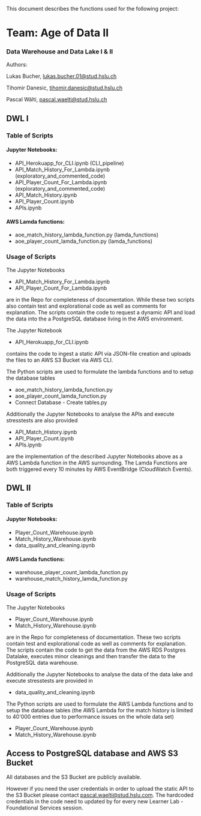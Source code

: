 This document describes the functions used for the following project:

# Team: Age of Data II

### Data Warehouse and Data Lake I & II
	
Authors: 	

Lukas Bucher, 
lukas.bucher.01@stud.hslu.ch

Tihomir Danesic, 
tihomir.danesic@stud.hslu.ch

Pascal Wälti, 
pascal.waelti@stud.hslu.ch

## DWL I

### Table of Scripts
#### Jupyter Notebooks:
- API_Herokuapp_for_CLI.ipynb (CLI_pipeline)
- API_Match_History_For_Lambda.ipynb (exploratory_and_commented_code)
- API_Player_Count_For_Lambda.ipynb (exploratory_and_commented_code)
- API_Match_History.ipynb
- API_Player_Count.ipynb
- APIs.ipynb

#### AWS Lamda functions:
- aoe_match_history_lambda_function.py (lamda_functions)
- aoe_player_count_lamda_function.py (lamda_functions)

### Usage of Scripts

The Jupyter Notebooks

- API_Match_History_For_Lambda.ipynb
- API_Player_Count_For_Lambda.ipynb

are in the Repo for completeness of documentation. While these two scripts also contain test and explorational code as well as comments for explanation. The scripts contain the code to request a dynamic API and load the data into the a PostgreSQL database living in the AWS environment. 

The Jupyter Notebook

- API_Herokuapp_for_CLI.ipynb

contains the code to ingest a static API via JSON-file creation and uploads the files to an AWS S3 Bucket via AWS CLI. 

The Python scripts are used to formulate the lambda functions and to setup the database tables

- aoe_match_history_lambda_function.py
- aoe_player_count_lamda_function.py
- Connect Database - Create tables.py

Additionally the Jupyter Notebooks to analyse the APIs and execute stresstests are also provided

- API_Match_History.ipynb
- API_Player_Count.ipynb
- APIs.ipynb

are the implementation of the described Jupyter Notebooks above as a AWS Lambda function in the AWS surrounding. The Lamda Functions are both triggered every 10 minutes by AWS EventBridge (CloudWatch Events).


## DWL II

### Table of Scripts
#### Jupyter Notebooks:
- Player_Count_Warehouse.ipynb
- Match_History_Warehouse.ipynb
- data_quality_and_cleaning.ipynb

#### AWS Lamda functions:
- warehouse_player_count_lambda_function.py
- warehouse_match_history_lamda_function.py

### Usage of Scripts

The Jupyter Notebooks

- Player_Count_Warehouse.ipynb
- Match_History_Warehouse.ipynb

are in the Repo for completeness of documentation. These two scripts contain test and explorational code as well as comments for explanation. The scripts contain the code to get the data from the AWS RDS Postgres Datalake, executes minor cleanings and then transfer the data to the PostgreSQL data warehouse. 

Additionally the Jupyter Notebooks to analyse the data of the data lake and execute stresstests are provided in

- data_quality_and_cleaning.ipynb

The Python scripts are used to formulate the AWS Lambda functions and to setup the database tables (the AWS Lambda for the match history is limited to 40'000 entries due to performance issues on the whole data set)

- Player_Count_Warehouse.ipynb
- Match_History_Warehouse.ipynb

## Access to PostgreSQL database and AWS S3 Bucket

All databases and the S3 Bucket are publicly available.

However if you need the user credentials in order to upload the static API to the S3 Bucket please contact pascal.waelti@stud.hslu.com. The hardcoded credentials in the code need to updated by for every new Learner Lab - Foundational Services session.
